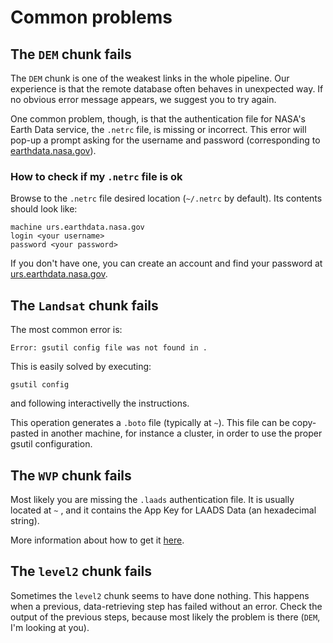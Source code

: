 # Common problems

## The `DEM` chunk fails

The `DEM` chunk is one of the weakest links in the whole pipeline. Our experience is that the remote database often behaves in unexpected way. If no obvious error message appears, we suggest you to try again.

One common problem, though, is that the authentication file for NASA's Earth Data service, the `.netrc` file, is missing or incorrect. This error will pop-up a prompt asking for the username and password (corresponding to [earthdata.nasa.gov](https://urs.earthdata.nasa.gov/)).

### How to check if my `.netrc` file is ok

Browse to the `.netrc` file desired location (`~/.netrc` by default). Its contents should look like:

```
machine urs.earthdata.nasa.gov
login <your username>
password <your password>
```

If you don't have one, you can create an account and find your password at [urs.earthdata.nasa.gov](https://urs.earthdata.nasa.gov/).

## The `Landsat` chunk fails

The most common error is:

```
Error: gsutil config file was not found in .
```

This is easily solved by executing:

```
gsutil config
```

and following interactivelly the instructions.

This operation generates a `.boto` file (typically at `~`). This file can be copy-pasted in another machine, for instance a cluster, in order to use the proper gsutil configuration.

## The `WVP` chunk fails

Most likely you are missing the `.laads` authentication file. It is usually located at `~` , and it contains the App Key for LAADS Data (an hexadecimal string).

More information about how to get it [here](https://ladsweb.modaps.eosdis.nasa.gov/tools-and-services/data-download-scripts/#requesting).

## The `level2` chunk fails

Sometimes the `level2` chunk seems to have done nothing. This happens when a previous, data-retrieving step has failed without an error. Check the output of the previous steps, because most likely the problem is there (`DEM`, I'm looking at you).